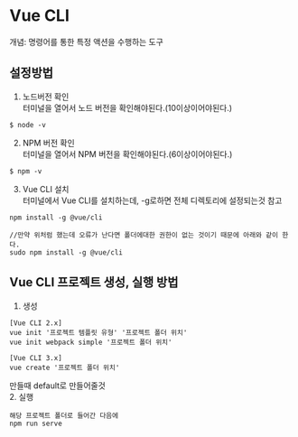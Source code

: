 # Vue CLI  
개념: 명령어를 통한 특정 액션을 수행하는 도구  

## 설정방법  
1. 노드버전 확인  
터미널을 열어서 노드 버전을 확인해야된다.(10이상이어야된다.)  
````
$ node -v
````  

2. NPM 버전 확인  
터미널을 열어서 NPM 버전을 확인해야된다.(6이상이어야된다.)  
````
$ npm -v
````  

3. Vue CLI 설치  
터미널에서 Vue CLI를 설치하는데, -g로하면 전체 디렉토리에 설정되는것 참고
````
npm install -g @vue/cli

//만약 위처럼 했는데 오류가 난다면 폴더에대한 권한이 없는 것이기 때문에 아래와 같이 한다.
sudo npm install -g @vue/cli
````  

## Vue CLI 프로젝트 생성, 실행 방법  
1. 생성
````
[Vue CLI 2.x]
vue init '프로젝트 템플릿 유형' '프로젝트 폴더 위치'
vue init webpack simple '프로젝트 폴더 위치'

[Vue CLI 3.x]
vue create '프로젝트 폴더 위치'
````  
만들때 default로 만들어줄것  
2. 실행  
````
해당 프로젝트 폴더로 들어간 다음에
npm run serve
````